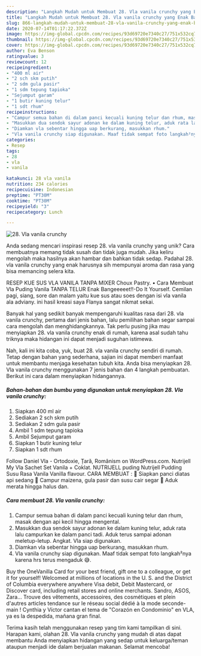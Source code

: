 ```yaml
---
description: "Langkah Mudah untuk Membuat 28. Vla vanila crunchy yang Enak Banget"
title: "Langkah Mudah untuk Membuat 28. Vla vanila crunchy yang Enak Banget"
slug: 866-langkah-mudah-untuk-membuat-28-vla-vanila-crunchy-yang-enak-banget
date: 2020-07-14T01:17:22.372Z
image: https://img-global.cpcdn.com/recipes/93d69720e7340c27/751x532cq70/28-vla-vanila-crunchy-foto-resep-utama.jpg
thumbnail: https://img-global.cpcdn.com/recipes/93d69720e7340c27/751x532cq70/28-vla-vanila-crunchy-foto-resep-utama.jpg
cover: https://img-global.cpcdn.com/recipes/93d69720e7340c27/751x532cq70/28-vla-vanila-crunchy-foto-resep-utama.jpg
author: Eva Benson
ratingvalue: 3
reviewcount: 12
recipeingredient:
- "400 ml air"
- "2 sch skm putih"
- "2 sdm gula pasir"
- "1 sdm tepung tapioka"
- "Sejumput garam"
- "1 butir kuning telur"
- "1 sdt rhum"
recipeinstructions:
- "Campur semua bahan di dalam panci kecuali kuning telur dan rhum, masak dengan api kecil hingga mengental."
- "Masukkan dua sendok sayur adonan ke dalam kuning telur, aduk rata lalu campurkan ke dalam panci tadi. Aduk terus sampai adonan meletup-letup. Angkat. Vla siap digunakan."
- "Diamkan vla sebentar hingga uap berkurang, masukkan rhum."
- "Vla vanila crunchy siap digunakan. Maaf tidak sempat foto langkah²nya karena hrs terus mengaduk 😅."
categories:
- Resep
tags:
- 28
- vla
- vanila

katakunci: 28 vla vanila 
nutrition: 234 calories
recipecuisine: Indonesian
preptime: "PT30M"
cooktime: "PT30M"
recipeyield: "3"
recipecategory: Lunch

---
```



![28. Vla vanila crunchy](https://img-global.cpcdn.com/recipes/93d69720e7340c27/751x532cq70/28-vla-vanila-crunchy-foto-resep-utama.jpg)

Anda sedang mencari inspirasi resep 28. vla vanila crunchy yang unik? Cara membuatnya memang tidak susah dan tidak juga mudah. Jika keliru mengolah maka hasilnya akan hambar dan bahkan tidak sedap. Padahal 28. vla vanila crunchy yang enak harusnya sih mempunyai aroma dan rasa yang bisa memancing selera kita.

RESEP KUE SUS VLA VANILA TANPA MIXER Choux Pastry. • Cara Membuat Vla Puding Vanila TANPA TELUR Enak Bangeeeeet!!-Do It Yourself. Cemilan pagi, siang, sore dan malam yaitu kue sus atau soes dengan isi vla vanila ala adviany. ini hasil kreasi saya Flanya sangat nikmat sekai.

Banyak hal yang sedikit banyak mempengaruhi kualitas rasa dari 28. vla vanila crunchy, pertama dari jenis bahan, lalu pemilihan bahan segar sampai cara mengolah dan menghidangkannya. Tak perlu pusing jika mau menyiapkan 28. vla vanila crunchy enak di rumah, karena asal sudah tahu triknya maka hidangan ini dapat menjadi suguhan istimewa.


Nah, kali ini kita coba, yuk, buat 28. vla vanila crunchy sendiri di rumah. Tetap dengan bahan yang sederhana, sajian ini dapat memberi manfaat untuk membantu menjaga kesehatan tubuh kita. Anda bisa menyiapkan 28. Vla vanila crunchy menggunakan 7 jenis bahan dan 4 langkah pembuatan. Berikut ini cara dalam menyiapkan hidangannya.

<!--inarticleads1-->

##### Bahan-bahan dan bumbu yang digunakan untuk menyiapkan 28. Vla vanila crunchy:

1. Siapkan 400 ml air
1. Sediakan 2 sch skm putih
1. Sediakan 2 sdm gula pasir
1. Ambil 1 sdm tepung tapioka
1. Ambil Sejumput garam
1. Siapkan 1 butir kuning telur
1. Siapkan 1 sdt rhum


Follow Daniel Vla - Ortodoxie, Țară, Românism on WordPress.com. Nutrijell My Vla Sachet Set Vanila + Coklat. NUTRIJELL puding Nutrijell Pudding Susu Rasa Vanila Vanilla flavour. CARA MEMBUAT :  Siapkan panci diatas api sedang  Campur maizena, gula pasir dan susu cair segar  Aduk merata hingga halus dan. 

<!--inarticleads2-->

##### Cara membuat 28. Vla vanila crunchy:

1. Campur semua bahan di dalam panci kecuali kuning telur dan rhum, masak dengan api kecil hingga mengental.
1. Masukkan dua sendok sayur adonan ke dalam kuning telur, aduk rata lalu campurkan ke dalam panci tadi. Aduk terus sampai adonan meletup-letup. Angkat. Vla siap digunakan.
1. Diamkan vla sebentar hingga uap berkurang, masukkan rhum.
1. Vla vanila crunchy siap digunakan. Maaf tidak sempat foto langkah²nya karena hrs terus mengaduk 😅.


Buy the OneVanilla Card for your best friend, gift one to a colleague, or get it for yourself! Welcomed at millions of locations in the U. S. and the District of Columbia everywhere anywhere Visa debit, Debit Mastercard, or Discover card, including retail stores and online merchants. Sandro, ASOS, Zara… Trouve des vêtements, accessoires, des cosmétiques et plein d&#39;autres articles tendance sur le réseau social dédié à la mode seconde-main ! Cynthia y Víctor cantan el tema de &#34;Corazón en Condominio&#34; en VLA, ya es la despedida, mañana gran final. 

Terima kasih telah menggunakan resep yang tim kami tampilkan di sini. Harapan kami, olahan 28. Vla vanila crunchy yang mudah di atas dapat membantu Anda menyiapkan hidangan yang sedap untuk keluarga/teman ataupun menjadi ide dalam berjualan makanan. Selamat mencoba!
